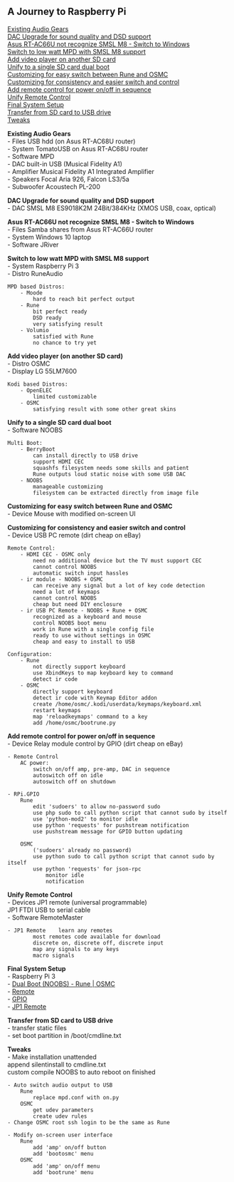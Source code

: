 A Journey to Raspberry Pi
---

[Existing Audio Gears]()  
[DAC Upgrade for sound quality and DSD support]()  
[Asus RT-AC66U not recognize SMSL M8 - Switch to Windows]()  
[Switch to low watt MPD with SMSL M8 support]()  
[Add video player on another SD card]()  
[Unify to a single SD card dual boot]()  
[Customizing for easy switch between Rune and OSMC]()  
[Customizing for consistency and easier switch and control]()  
[Add remote control for power on/off in sequence]()  
[Unify Remote Control]()  
[Final System Setup]()  
[Transfer from SD card to USB drive]()  
[Tweaks]()  

**Existing Audio Gears**  
	- Files		USB hdd (on Asus RT-AC68U router)  
	- System		TomatoUSB on Asus RT-AC68U router  
	- Software	MPD  
	- DAC		built-in USB (Musical Fidelity A1)  
	- Amplifier	Musical Fidelity A1 Integrated Amplifier  
	- Speakers	Focal Aria 926, Falcon LS3/5a  
	- Subwoofer	Acoustech PL-200  
	
**DAC Upgrade for sound quality and DSD support**  
	- DAC		SMSL M8 ES9018K2M 24Bit/384KHz (XMOS USB, coax, optical)  
	
**Asus RT-AC66U not recognize SMSL M8 - Switch to Windows**  
	- Files		Samba shares from Asus RT-AC66U router  
	- System	Windows 10 laptop  
	- Software	JRiver  
	
**Switch to low watt MPD with SMSL M8 support**  
	- System	Raspberry Pi 3  
	- Distro	RuneAudio  

	MPD based Distros:  
		- Moode  
			hard to reach bit perfect output  
		- Rune  
			bit perfect ready  
			DSD ready  
			very satisfying result  
		- Volumio  
			satisfied with Rune  
			no chance to try yet  
			
**Add video player (on another SD card)**  
	- Distro	OSMC  
	- Display	LG 55LM7600  
	
	Kodi based Distros:  
		- OpenELEC  
			limited customizable  
		- OSMC  
			satisfying result with some other great skins  
			
**Unify to a single SD card dual boot**  
	- Software	NOOBS
	
	Multi Boot:  
		- BerryBoot  
			can install directly to USB drive  
			support HDMI CEC  
			squashfs filesystem needs some skills and patient  
			Rune outputs loud static noise with some USB DAC  
		- NOOBS  
			manageable customizing  
			filesystem can be extracted directly from image file  
		
**Customizing for easy switch between Rune and OSMC**  
	- Device	Mouse with modified on-screen UI  
	
**Customizing for consistency and easier switch and control**  
	- Device	USB PC remote (dirt cheap on eBay)  
	
	Remote Control:  
		- HDMI CEC - OSMC only  
			need no additional device but the TV must support CEC  
			cannot control NOOBS  
			automatic switch input hassles  
		- ir module - NOOBS + OSMC  
			can receive any signal but a lot of key code detection  
			need a lot of keymaps  
			cannot control NOOBS  
			cheap but need DIY enclosure  
		- ir USB PC Remote - NOOBS + Rune + OSMC  
			recognized as a keyboard and mouse  
			control NOOBS boot menu  
			work in Rune with a single config file  
			ready to use without settings in OSMC  
			cheap and easy to install to USB  
		
	Configuration:  
		- Rune  
			not directly support keyboard  
			use XbindKeys to map keyboard key to command  
			detect ir code  
		- OSMC  
			directly support keyboard  
			detect ir code with Keymap Editor addon  
			create /home/osmc/.kodi/userdata/keymaps/keyboard.xml  
			restart keymaps  
			map 'reloadkeymaps' command to a key  
			add /home/osmc/bootrune.py  
	
**Add remote control for power on/off in sequence**  
	- Device	Relay module control by GPIO (dirt cheap on eBay)  
	
	- Remote Control  
		AC power:  
			switch on/off amp, pre-amp, DAC in sequence  
			autoswitch off on idle  
			autoswitch off on shutdown  
		
	- RPi.GPIO  
		Rune  
			edit 'sudoers' to allow no-password sudo  
			use php sudo to call python script that cannot sudo by itself  
			use 'python-mod2' to monitor idle  
			use python 'requests' for pushstream notification  
			use pushstream message for GPIO button updating  

		OSMC
			('sudoers' already no password)
			use python sudo to call python script that cannot sudo by itself
			use python 'requests' for json-rpc
				monitor idle
				notification
	
**Unify Remote Control**  
	- Devices	JP1 remote (universal programmable)  
			JP1 FTDI USB to serial cable  
	- Software	RemoteMaster  
	
	- JP1 Remote	learn any remotes  
			most remotes code available for download  
			discrete on, discrete off, discrete input  
			map any signals to any keys  
			macro signals  
		
**Final System Setup**  
	- Raspberry Pi 3  
	- [Dual Boot (NOOBS) - Rune | OSMC](https://github.com/rern/RPi2-3.Dual.Boot-Rune.OSMC)  
	- [Remote](https://github.com/rern/Rune_USB_PC_Remote)  
	- [GPIO](https://github.com/rern/RuneUI_GPIO)  
	- [JP1 Remote](http://www.hifi-remote.com/)  
				
**Transfer from SD card to USB drive**  
	- transfer static files  
	- set boot partition in /boot/cmdline.txt  
			
**Tweaks**  
	- Make installation unattended  
		append silentinstall to cmdline.txt  
		custom compile NOOBS to auto reboot on finished  
		
	- Auto switch audio output to USB  
		Rune  
			replace mpd.conf with on.py  
		OSMC  
			get udev parameters  
			create udev rules  
	- Change OSMC root ssh login to be the same as Rune  

	- Modify on-screen user interface  
		Rune  
			add 'amp' on/off button  
			add 'bootosmc' menu  
		OSMC  
			add 'amp' on/off menu  
			add 'bootrune' menu  
